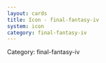 ```yaml
---
layout: cards
title: Icon - final-fantasy-iv
system: icon
category: final-fantasy-iv
---
```

<div class="alert alert-secondary mb-4"><span class="i18n innerHTML-category">Category: </span><span class="i18n innerHTML-cat-final-fantasy-iv">final-fantasy-iv</span></div>
